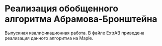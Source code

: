 # Реализация обобщенного алгоритма Абрамова-Бронштейна

Выпускная квалификационная работа. В файле ExtrAB приведена реализация данного алгоритма на Maple.

